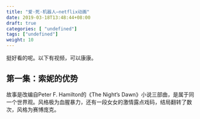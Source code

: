 ```yaml
---
title: "爱·死·机器人—netflix动画"
date: 2019-03-18T13:48:44+08:00
draft: true
categories: [ "undefined"]
tags: ["undefined"]
weight: 10
---
```



挺好看的呢。以下有视频，可以康康。

## 第一集：索妮的优势

故事是改编自Peter F. Hamilton的《The Night’s Dawn》小说三部曲，是属于同一个世界观。风格极为血腥暴力，还有一段女女的激情露点戏码，结局翻转了数次，风格为赛博庞克。



<!--more-->